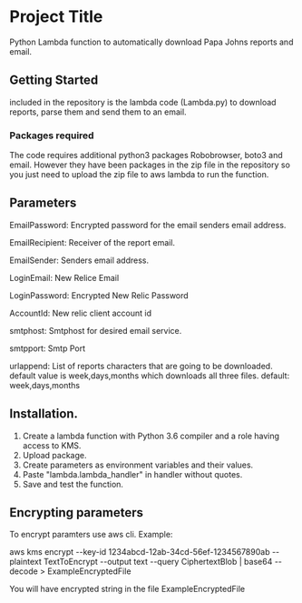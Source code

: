 # Project Title

Python Lambda function to automatically download Papa Johns reports and email.

## Getting Started

included in the repository is the lambda code (Lambda.py) to download reports, parse them and send them to an email. 

### Packages required
The code requires additional python3 packages Robobrowser, boto3 and email. However they have been packages in the zip file in the repository so you just need to upload the zip file to aws lambda to run the function.

## Parameters

EmailPassword: Encrypted password for the email senders email address.

EmailRecipient: Receiver of the report email.

EmailSender: Senders email address.

LoginEmail: New Relice Email

LoginPassword: Encrypted New Relic Password

AccountId: New relic client account id

smtphost: Smtphost for desired email service.

smtpport: Smtp Port

urlappend: List of reports characters that are going to be downloaded. default value is week,days,months which downloads all three files.
default: week,days,months

## Installation.

1. Create a lambda function with Python 3.6 compiler and a role having access to KMS.
2. Upload package.
3. Create parameters as environment variables and their values.
4. Paste "lambda.lambda_handler" in handler without quotes.
5. Save and test the function. 

## Encrypting parameters
To encrypt paramters use aws cli. Example:

aws kms encrypt --key-id 1234abcd-12ab-34cd-56ef-1234567890ab --plaintext TextToEncrypt --output text --query CiphertextBlob | base64 --decode > ExampleEncryptedFile

You will have encrypted string in the file ExampleEncryptedFile

